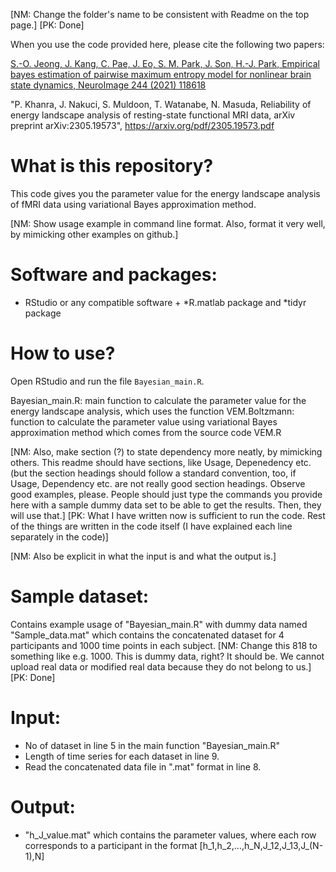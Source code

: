 [NM: Change the folder's name to be consistent with Readme on the top page.] [PK: Done]

When you use the code provided here, please cite the following two papers:

[S.-O. Jeong, J. Kang, C. Pae, J. Eo, S. M. Park, J. Son, H.-J. Park, Empirical bayes estimation of pairwise maximum entropy model for nonlinear brain state dynamics, NeuroImage 244 (2021) 118618](https://doi.org/10.1016/j.neuroimage.2021.118618)

"P. Khanra, J. Nakuci, S. Muldoon, T. Watanabe, N. Masuda, Reliability of energy landscape analysis of resting-state functional MRI data, arXiv preprint arXiv:2305.19573", https://arxiv.org/pdf/2305.19573.pdf

# What is this repository?
This code gives you the parameter value for the energy landscape analysis of fMRI data using variational Bayes approximation method.

[NM: Show usage example in command line format. Also, format it very well, by mimicking other examples on github.]
# Software and packages:
- RStudio or any compatible software $+$ *R.matlab package and *tidyr package

# How to use?

Open RStudio and run the file `Bayesian_main.R`.

Bayesian_main.R: main function to calculate the parameter value for the energy landscape analysis, which uses the  function VEM.Boltzmann: function to calculate the parameter value using variational Bayes approximation method which comes from the source code VEM.R

[NM: Also, make section (?) to state dependency more neatly, by mimicking others. This readme should have sections, like Usage, Depenedency etc. (but the section headings should follow a standard convention, too, if Usage, Dependency etc. are not really good section headings. Observe good examples, please. People should just type the commands you provide here with a sample dummy data set to be able to get the results. Then, they will use that.] [PK: What I have written now is sufficient to run the code. Rest of the things are written in the code itself (I have explained each line separately in the code)]

[NM: Also be explicit in what the input is and what the output is.]
# Sample dataset:
Contains example usage of "Bayesian_main.R" with dummy data named "Sample_data.mat" which contains the concatenated dataset for 4 participants and 1000 time points in each subject. [NM: Change this 818 to something like e.g. 1000. This is dummy data, right? It should be. We cannot upload real data or modified real data because they do not belong to us.] [PK: Done]

# Input:
- No of dataset in line 5 in the main function "Bayesian_main.R"
- Length of time series for each dataset in line 9.
- Read the concatenated data file in ".mat" format in line 8.

# Output:
- "h_J_value.mat" which contains the parameter values, where each row corresponds to a participant in the format [h_1,h_2,...,h_N,J_12,J_13,J_(N-1),N]

